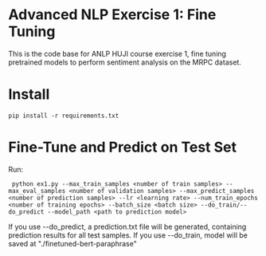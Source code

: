 # Advanced NLP Exercise 1: Fine Tuning

This is the code base for ANLP HUJI course exercise 1, fine tuning pretrained models to perform sentiment analysis on the MRPC dataset.

# Install
``` pip install -r requirements.txt ```

# Fine-Tune and Predict on Test Set
Run:

``` python ex1.py --max_train_samples <number of train samples> --max_eval_samples <number of validation samples> --max_predict_samples <number of prediction samples> --lr <learning rate> --num_train_epochs <number of training epochs> --batch_size <batch size> --do_train/--do_predict --model_path <path to prediction model>```

If you use --do_predict, a prediction.txt file will be generated, containing prediction results for all test samples.
If you use --do_train, model will be saved at "./finetuned-bert-paraphrase"
